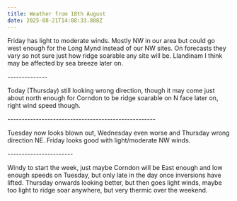 ```yaml
---
title: Weather from 18th August
date: 2025-08-21T14:08:33.888Z
---
```

Friday has light to moderate winds. Mostly NW in our area but could go west enough for the Long Mynd instead of our NW sites. On forecasts they vary so not sure just how ridge soarable any site will be.  Llandinam I think may be affected by sea breeze later on.

\--------------

Today (Thursday) still looking wrong direction, though it may come just about north enough for Corndon to be ridge soarable on N face later on, right wind speed though.

\----------------------------------------------------

Tuesday now looks blown out, Wednesday even worse and Thursday wrong direction NE.  Friday looks good with light/moderate NW winds.   

\-----------------------

Windy to start the week, just maybe Corndon will be East enough and low enough speeds on Tuesday, but only late in the day once inversions have lifted.  Thursday onwards looking better, but then goes light winds, maybe too light to ridge soar anywhere, but very thermic over the weekend.